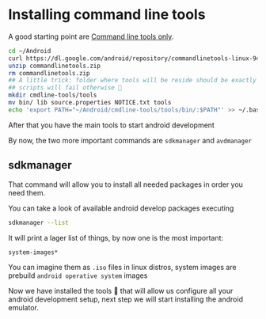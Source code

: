 # Installing command line tools

A good starting point are [Command line tools only](https://developer.android.com/studio#command-line-tools-only).

```bash
cd ~/Android
curl https://dl.google.com/android/repository/commandlinetools-linux-9477386_latest.zip --output commandlinetools.zip
unzip commandlinetools.zip
rm commandlinetools.zip
## A little trick: folder where tools will be reside should be exactly ~/Android/cmdline-tools/tools...
## scripts will fail otherwise 🧐
mkdir cmdline-tools/tools
mv bin/ lib source.properties NOTICE.txt tools
echo 'export PATH="~/Android/cmdline-tools/tools/bin/:$PATH"' >> ~/.bashrc
```

After that you have the main tools to start android development

By now, the two more important commands are `sdkmanager` and `avdmanager`

## sdkmanager

That command will allow you to install all needed packages in order you need them.

You can take a look of available android develop packages executing

```bash
sdkmanager --list
```

It will print a lager list of things, by now one is the most important:

`system-images*`

You can imagine them as `.iso` files in linux distros, system images are prebuild `android operative system` images

Now we have installed the tools 🔨 that will allow us configure all your android development setup, next step we will start 
installing the android emulator.
